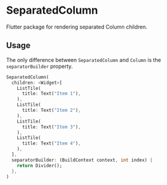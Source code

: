 # SeparatedColumn

Flutter package for rendering separated Column children.

## Usage

The only difference between `SeparatedColumn` and `Column` is the `separatorBuilder` property.

```dart
SeparatedColumn(
  children: <Widget>[
    ListTile(
      title: Text("Item 1"),
    ),
    ListTile(
      title: Text("Item 2"),
    ),
    ListTile(
      title: Text("Item 3"),
    ),
    ListTile(
      title: Text("Item 4"),
    ),
  ],
  separatorBuilder: (BuildContext context, int index) {
    return Divider();
  },
)
```